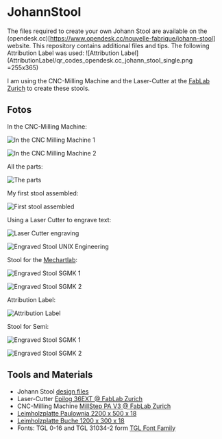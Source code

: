 # JohannStool

The files required to create your own Johann Stool are available on the (opendesk.cc)[https://www.opendesk.cc/nouvelle-fabrique/johann-stool] website.
This repository contains additional files and tips. The following Attribution Label was used:
![Attribution Label](AttributionLabel/qr_codes_opendesk.cc_johann_stool_single.png =255x365)

I am using the CNC-Milling Machine and the Laser-Cutter at the [FabLab Zurich](http://zurich.fablab.ch/) to create these stools.

## Fotos

In the CNC-Milling Machine:

![In the CNC Milling Machine 1](Fotos/JohanStool_01.jpeg)

![In the CNC Milling Machine 2](Fotos/JohanStool_02.jpeg)


All the parts:

![The parts](Fotos/JohanStool_03.jpeg)


My first stool assembled:

![First stool assembled](Fotos/JohanStool_04.jpeg)


Using a Laser Cutter to engrave text:

![Laser Cutter engraving](Fotos/JohanStool_05.jpeg)

![Engraved Stool UNIX Engineering](Fotos/JohanStool_06.jpeg)


Stool for the [Mechartlab](http://mechatronicart.ch/):

![Engraved Stool SGMK 1](Fotos/JohanStool_07.jpeg)

![Engraved Stool SGMK 2](Fotos/JohanStool_08.jpeg)


Attribution Label:

![Attribution Label](Fotos/JohanStool_09.jpeg)

Stool for Semi:

![Engraved Stool SGMK 1](Fotos/JohanStool_07.jpeg)

![Engraved Stool SGMK 2](Fotos/JohanStool_08.jpeg)


## Tools and Materials
* Johann Stool [design files](https://www.opendesk.cc/nouvelle-fabrique/johann-stool)
* Laser-Cutter [Epilog 36EXT @ FabLab Zurich](http://wiki.zurich.fablab.ch/index.php?title=Epilog_36EXT)
* CNC-Milling Machine [MillStep PA V3 @ FabLab Zurich](http://wiki.zurich.fablab.ch/CNC_Fräse)
* [Leimholzplatte Paulownia 2200 x 500 x 18](https://www.bauhaus.info/leimholzplatten/exclusivholz-leimholzplatte-/p/14084266)
* [Leimholzplatte Buche 1200 x 300 x 18](https://www.bauhaus.info/leimholzplatten/buche-leimholz-bc-1200x300x18mm/p/14076700)
* Fonts: TGL 0-16 and TGL 31034-2 form [TGL Font Family](http://www.1001fonts.com/tgl-font.html)
